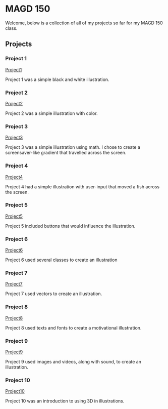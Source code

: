# MAGD 150

Welcome, below is a collection of all of my projects so far for my MAGD 150 class.

## Projects

### Project 1

[Project1](https://github.com/TyguyX12/MAGD-150-Portfolio/blob/gh-pages/s19magd150lab01_Marinkovic/s19magd150lab01_Marinkovic.pde)

Project 1 was a simple black and white illustration.
  
### Project 2

[Project2](https://github.com/TyguyX12/MAGD-150-Portfolio/blob/gh-pages/s19magd150lab02_Marinkovic/s19magd150lab02_Marinkovic.pde)

Project 2 was a simple illustration with color.

### Project 3

[Project3](https://github.com/TyguyX12/MAGD-150-Portfolio/blob/gh-pages/s19magd150lab03_Marinkovic/s19magd150lab03_Marinkovic.pde)

Project 3 was a simple illustration using math. I chose to create a screensaver-like gradient that travelled across the screen.

### Project 4

[Project4](https://github.com/TyguyX12/MAGD-150-Portfolio/blob/gh-pages/s19magd150lab04_Marinkovic/s19magd150lab04_Marinkovic.pde)

Project 4 had a simple illustration with user-input that moved a fish across the screen.

### Project 5

[Project5](https://github.com/TyguyX12/MAGD-150-Portfolio/blob/gh-pages/s19magd150lab05_Marinkovic/s19magd150lab05_Marinkovic.pde)

Project 5 included buttons that would influence the illustration.

### Project 6

[Project6](https://github.com/TyguyX12/MAGD-150-Portfolio/blob/gh-pages/s19magd150lab06_Marinkovic/s19magd150lab06_Marinkovic.pde)

Project 6 used several classes to create an illustration

### Project 7

[Project7](https://github.com/TyguyX12/MAGD-150-Portfolio/blob/gh-pages/s19magd150lab07_Marinkovic/s19magd150lab07_Marinkovic2.pde)

Project 7 used vectors to create an illustration.

### Project 8

[Project8](https://github.com/TyguyX12/MAGD-150-Portfolio/blob/gh-pages/s19magd150lab08_Marinkovic/s19magd150lab08_Marinkovic.pde)

Project 8 used texts and fonts to create a motivational illustration.

### Project 9

[Project9](https://github.com/TyguyX12/MAGD-150-Portfolio/blob/gh-pages/s19magd150lab09_Marinkovic/s19magd150lab09_Marinkovic.pde)

Project 9 used images and videos, along with sound, to create an illustration.

### Project 10

[Project10](https://github.com/TyguyX12/MAGD-150-Portfolio/blob/gh-pages/s19magd150lab10_Marinkovic/s19magd150lab10_Marinkovic.pde)

Project 10 was an introduction to using 3D in illustrations.
